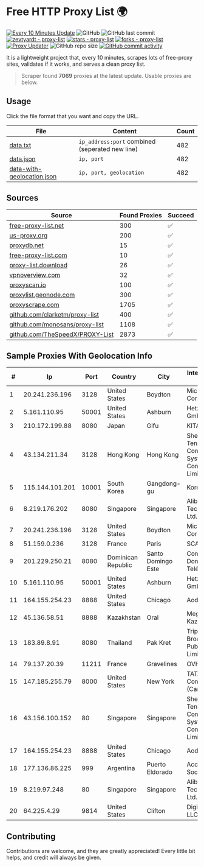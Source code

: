 
# Free HTTP Proxy List 🌍

[![Every 10 Minutes Update](https://github.com/mertguvencli/http-proxy-list/actions/workflows/main.yml/badge.svg?branch=main)](https://github.com/mertguvencli/http-proxy-list/actions/workflows/main.yml)
![GitHub](https://img.shields.io/github/license/mertguvencli/http-proxy-list)
![GitHub last commit](https://img.shields.io/github/last-commit/mertguvencli/http-proxy-list)
[![zevtyardt - proxy-list](https://img.shields.io/static/v1?label=zevtyardt&message=proxy-list&color=blue&logo=github)](https://github.com/zevtyardt/proxy-list "Go to GitHub repo")
[![stars - proxy-list](https://img.shields.io/github/stars/zevtyardt/proxy-list?style=social)](https://github.com/zevtyardt/proxy-list)
[![forks - proxy-list](https://img.shields.io/github/forks/zevtyardt/proxy-list?style=social)](https://github.com/zevtyardt/proxy-list)
[![Proxy Updater](https://github.com/zevtyardt/proxy-list/workflows/Proxy%20Updater/badge.svg)](https://github.com/zevtyardt/proxy-list/actions?query=workflow:"Proxy+Updater")
![GitHub repo size](https://img.shields.io/github/repo-size/zevtyardt/proxy-list)
[![GitHub commit activity](https://img.shields.io/github/commit-activity/m/zevtyardt/proxy-list?logo=commits)](https://github.com/zevtyardt/proxy-list/commits/main)

It is a lightweight project that, every 10 minutes, scrapes lots of free-proxy sites, validates if it works, and serves a clean proxy list.

> Scraper found **7069** proxies at the latest update. Usable proxies are below.

## Usage

Click the file format that you want and copy the URL.

|File|Content|Count|
|----|-------|-----|
|[data.txt](https://raw.githubusercontent.com/mertguvencli/http-proxy-list/main/proxy-list/data.txt)|`ip_address:port` combined (seperated new line)|482|
|[data.json](https://raw.githubusercontent.com/mertguvencli/http-proxy-list/main/proxy-list/data.json)|`ip, port`|482|
|[data-with-geolocation.json](https://raw.githubusercontent.com/mertguvencli/http-proxy-list/main/proxy-list/data-with-geolocation.json)|`ip, port, geolocation`|482|

## Sources

|Source|Found Proxies|Succeed|
|------|-------------|-------|
|[free-proxy-list.net](https://free-proxy-list.net)|300|✅|
|[us-proxy.org](https://www.us-proxy.org)|200|✅|
|[proxydb.net](http://proxydb.net)|15|✅|
|[free-proxy-list.com](https://free-proxy-list.com/?page=&port=&type%5B%5D=http&type%5B%5D=https&up_time=0&search=Search)|10|✅|
|[proxy-list.download](https://www.proxy-list.download/HTTP)|26|✅|
|[vpnoverview.com](https://vpnoverview.com/privacy/anonymous-browsing/free-proxy-servers)|32|✅|
|[proxyscan.io](https://www.proxyscan.io)|100|✅|
|[proxylist.geonode.com](https://proxylist.geonode.com/api/proxy-list?limit=300&page=1&sort_by=lastChecked&sort_type=desc&protocols=http,https)|300|✅|
|[proxyscrape.com](https://api.proxyscrape.com/v2/?request=displayproxies&protocol=http&timeout=10000&country=all&ssl=all&anonymity=all)|1705|✅|
|[github.com/clarketm/proxy-list](https://raw.githubusercontent.com/clarketm/proxy-list/master/proxy-list-raw.txt)|400|✅|
|[github.com/monosans/proxy-list](https://raw.githubusercontent.com/monosans/proxy-list/main/proxies/http.txt)|1108|✅|
|[github.com/TheSpeedX/PROXY-List](https://raw.githubusercontent.com/TheSpeedX/PROXY-List/master/http.txt)|2873|✅|


## Sample Proxies With Geolocation Info

|#|Ip|Port|Country|City|Internet Service Provider|
|-|--|----|-------|----|-------------------------|
|1|20.241.236.196|3128|United States|Boydton|Microsoft Corporation|
|2|5.161.110.95|50001|United States|Ashburn|Hetzner Online GmbH|
|3|210.172.199.88|8080|Japan|Gifu|KITAGATA|
|4|43.134.211.34|3128|Hong Kong|Hong Kong|Shenzhen Tencent Computer Systems Company Limited|
|5|115.144.101.201|10001|South Korea|Gangdong-gu|Korea Telecom|
|6|8.219.176.202|8080|Singapore|Singapore|Alibaba (US) Technology Co., Ltd.|
|7|20.241.236.196|3128|United States|Boydton|Microsoft Corporation|
|8|51.159.0.236|3128|France|Paris|SCALEWAY|
|9|201.229.250.21|8080|Dominican Republic|Santo Domingo Este|Compañía Dominicana de Teléfonos S. A.|
|10|5.161.110.95|50001|United States|Ashburn|Hetzner Online GmbH|
|11|164.155.254.23|8888|United States|Chicago|Aodao Inc|
|12|45.136.58.51|8888|Kazakhstan|Oral|Megahost Kazakhstan TOO|
|13|183.89.8.91|8080|Thailand|Pak Kret|Triple T Broadband Public Company Limited|
|14|79.137.20.39|11211|France|Gravelines|OVH SAS|
|15|147.185.255.79|8000|United States|New York|TATA Communications (Canada) Ltd.|
|16|43.156.100.152|80|Singapore|Singapore|Shenzhen Tencent Computer Systems Company Limited|
|17|164.155.254.23|8888|United States|Chicago|Aodao Inc|
|18|177.136.86.225|999|Argentina|Puerto Eldorado|Access AIR Sociedad Simple|
|19|8.219.97.248|80|Singapore|Singapore|Alibaba (US) Technology Co., Ltd.|
|20|64.225.4.29|9814|United States|Clifton|DigitalOcean, LLC|



## Contributing

Contributions are welcome, and they are greatly appreciated! Every
little bit helps, and credit will always be given.

